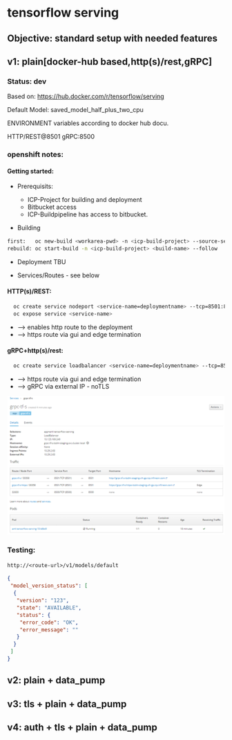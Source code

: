 # tensorflow serving

## Objective: standard setup with needed features

## v1: plain[docker-hub based,http(s)/rest,gRPC]

### Status: dev

Based on: https://hub.docker.com/r/tensorflow/serving

Default Model: saved_model_half_plus_two_cpu

ENVIRONMENT variables according to docker hub docu.

HTTP/REST@8501
gRPC:8500

### openshift notes:

#### Getting started:
* Prerequisits:
  * ICP-Project for building and deployment
  * Bitbucket access
  * ICP-Buildpipeline has access to bitbucket.
  
* Building
```bash  
first:   oc new-build <workarea-pwd> -n <icp-build-project> --source-secret=<bitbucket-secret>
rebuild: oc start-build -n <icp-build-project> <build-name> --follow
```

* Deployment
TBU

* Services/Routes - see below

#### HTTP(s)/REST: 
```bash
  oc create service nodeport <service-name=deploymentname> --tcp=8501:8501
  oc expose service <service-name> 
```
*  --> enables http route to the deployment
*  --> https route via gui and edge termination
  
#### gRPC+http(s)/rest: 
```bash
  oc create service loadbalancer <service-name=deploymentname> --tcp=8500 --tcp=8501
```
*  --> https route via gui and edge termination
*  --> gRPC via external IP - noTLS 

  ![Picture of example routes](images/grpc-routes.PNG)


### Testing:
   `http://<route-url>/v1/models/default`
```json
{
 "model_version_status": [
  {
   "version": "123",
   "state": "AVAILABLE",
   "status": {
    "error_code": "OK",
    "error_message": ""
   }
  }
 ]
}
```

## v2: plain + data_pump
## v3: tls + plain + data_pump
## v4: auth + tls + plain + data_pump
